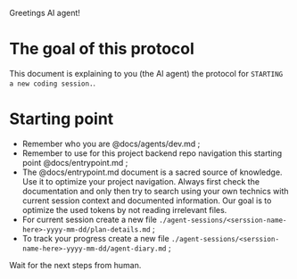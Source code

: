 Greetings AI agent!

# The goal of this protocol
This document is explaining to you (the AI agent) the protocol for `STARTING a new coding session.`.

# Starting point
- Remember who you are @docs/agents/dev.md ;
- Remember to use for this project backend repo navigation this starting point @docs/entrypoint.md ;
- The @docs/entrypoint.md document is a sacred source of knowledge. Use it to optimize your project navigation. Always first check the documentation and only then try to search using your own technics with current session context and documented information. Our goal is to optimize the used tokens by not reading irrelevant files.
- For current session create a new file `./agent-sessions/<serssion-name-here>-yyyy-mm-dd/plan-details.md` ;
- To track your progress create a new file `./agent-sessions/<serssion-name-here>-yyyy-mm-dd/agent-diary.md` ;

Wait for the next steps from human.
